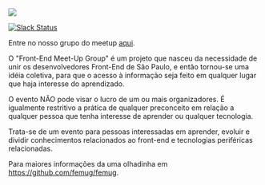 <img src="https://github.com/femug-jlle/femug-jlle/blob/master/rsz_femug-jlle.png" />

[![Slack Status](https://femug-jlle-slack.herokuapp.com/badge.svg)](https://femug-jlle-slack.herokuapp.com)

Entre no nosso grupo do meetup [aqui](https://meetup.com/femug-jlle).

O "Front-End Meet-Up Group" é um projeto que nasceu da necessidade de unir os desenvolvedores Front-End de São Paulo, e então tornou-se uma idéia coletiva, para que o acesso à informação seja feito em qualquer lugar que haja interesse do aprendizado.

O evento NÃO pode visar o lucro de um ou mais organizadores. É igualmente restritivo a prática de qualquer preconceito em relação a qualquer pessoa que tenha interesse de aprender ou qualquer tecnologia.

Trata-se de um evento para pessoas interessadas em aprender, evoluir e dividir conhecimentos relacionados ao front-end e tecnologias periféricas relacionadas.

Para maiores informações da uma olhadinha em https://github.com/femug/femug. 



